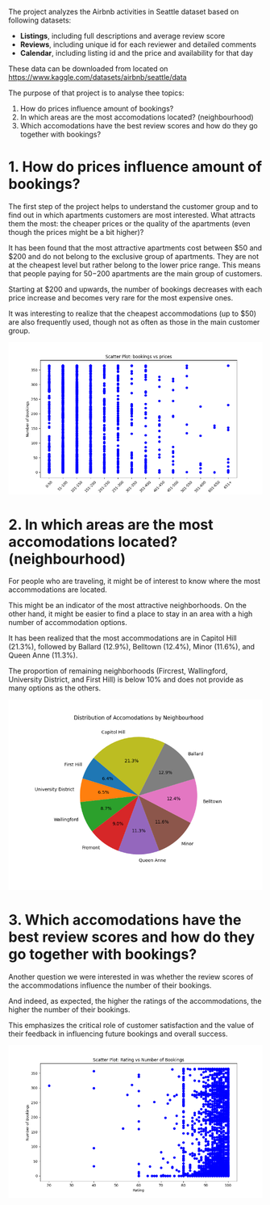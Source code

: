 
The project analyzes the Airbnb activities in Seattle dataset based on following datasets:

- **Listings**, including full descriptions and average review score
- **Reviews**, including unique id for each reviewer and detailed comments
- **Calendar**, including listing id and the price and availability for that day

These data can be downloaded from located on https://www.kaggle.com/datasets/airbnb/seattle/data

The purpose of that project is to analyse thee topics:

1. How do prices influence amount of bookings?
2. In which areas are the most accomodations located? (neighbourhood)
3. Which accomodations have the best review scores and how do they go together with bookings?


# 1. How do prices influence amount of bookings?

The first step of the project helps to understand the customer group and to find out in which apartments customers are most interested. What attracts them the most: the cheaper prices or the quality of the apartments (even though the prices might be a bit higher)?

It has been found that the most attractive apartments cost between $50 and $200 and do not belong to the exclusive group of apartments. They are not at the cheapest level but rather belong to the lower price range. This means that people paying for $50-$200 apartments are the main group of customers.

Starting at $200 and upwards, the number of bookings decreases with each price increase and becomes very rare for the most expensive ones.

It was interesting to realize that the cheapest accommodations (up to $50) are also frequently used, though not as often as those in the main customer group.


![Picture1](booking_vs_prices.png)

# 2. In which areas are the most accomodations located? (neighbourhood)

For people who are traveling, it might be of interest to know where the most accommodations are located.

This might be an indicator of the most attractive neighborhoods. On the other hand, it might be easier to find a place to stay in an area with a high number of accommodation options.

It has been realized that the most accommodations are in Capitol Hill (21.3%), followed by Ballard (12.9%), Belltown (12.4%), Minor (11.6%), and Queen Anne (11.3%).

The proportion of remaining neighborhoods (Fircrest, Wallingford, University District, and First Hill) is below 10% and does not provide as many options as the others.

![Picture2](distribution_of_accomodations.png)



# 3. Which accomodations have the best review scores and how do they go together with bookings?

Another question we were interested in was whether the review scores of the accommodations influence the number of their bookings.

And indeed, as expected, the higher the ratings of the accommodations, the higher the number of their bookings.

This emphasizes the critical role of customer satisfaction and the value of their feedback in influencing future bookings and overall success.


![Picture3](rating_vs_bookings.png)
